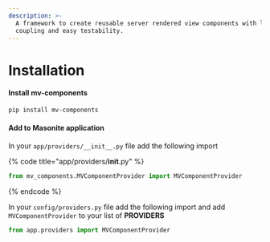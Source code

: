 ```yaml
---
description: >-
  A framework to create reusable server rendered view components with low
  coupling and easy testability.
---
```


# Installation

#### Install mv-components

```bash
pip install mv-components
```

#### **Add to Masonite application**

In your `app/providers/__init__.py` file add the following import

{% code title="app/providers/__init__.py" %}
```python
from mv_components.MVComponentProvider import MVComponentProvider
```
{% endcode %}



In your `config/providers.py` file add the following import and add `MVComponentProvider` to your list of **PROVIDERS**

```python
from app.providers import MVComponentProvider
```

